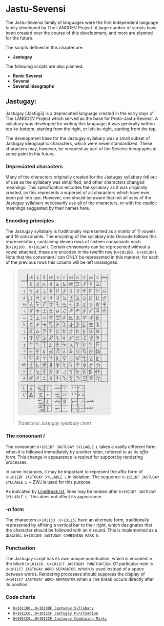 #  Jastu-Sevensi  #

The Jastu-Sevensi family of languages were the first independent language family developed by The LANGDEV Project.
A large number of scripts have been created over the course of this development, and more are planned for the future.

The scripts defined in this chapter are:

- **Jastugay**

The following scripts are also planned:

- **Runic Sevensi**
- **Sevensi**
- **Sevensi Ideographs**

##  Jastugay:  ##

Jastugay [Jästūgā] is a depreciated language created in the early days of The LANGDEV Project which served as the base for Proto&ndash;Jastu-Sevensi.
A syllabary was developed for writing this language; it was generally written top-to-bottom, starting from the right, or left-to-right, starting from the top.

The development base for the Jastugay syllabary was a small subset of Jastugay ideographic characters, which were never standardized.
These characters may, however, be encoded as part of the Sevensi Ideographs at some point in the future.

###  Depreciated characters  ###

Many of the characters originally created for the Jastugay syllabary fell out of use as the syllabary was simplified, and other characters changed meanings.
This specification encodes the syllabary as it was originally created, as this represents a superset of all characters which have ever been put into use.
However, one should be aware that not all uses of the Jastugay syllabary necessarily use all of the characters, or with the explicit meanings suggested by their names here.

###  Encoding principles  ###

The Jastugay syllabary is traditionally represented as a matrix of 11 vowels and 16 consonants.
The encoding of the syllabary into Unicode follows this representation, containing eleven rows of sixteen consonants each (`U+101100..U+1011AF`).
Certain consonants can be represented without a vowel attached; these are encoded in the twelfth row (`U+1011B0..U+1011BF`).
Note that the consonant *l* can ONLY be represented in this manner; for each of the previous rows this column will be left unassigned.

> <img alt="Jastugay Syllabary" src="images/jastugay-syllabary.png" height="480">
>
> *Traditional Jastugay syllabary chart*

###  The consonant *l*  ###

The consonant `U+1011BF JASTUGAY SYLLABLE L` takes a vastly different form when it is followed immediately by another letter, referred to as its *affix form*.
This change in appearance is reqired for support by rendering processes.

In some instances, it may be important to represent the affix form of `U+1011BF JASTUGAY SYLLABLE L` in isolation.
The sequence `U+1011BF JASTUGAY SYLLABLE L` + ZWJ is used for this purpose.

As indicated by [LineBreak.txt](ucd/langdev/LineBreak.txt), lines may be broken after `U+1011BF JASTUGAY SYLLABLE L`.
This does not affect its appearance.

###  *-n* form  ###

The characters `U+101130..U+10113E` have an alternate form, traditionally represented by affixing a vertical bar to their right, which designates that the character should be followed with an *n* sound.
This is implemented as a diacritic: `U+1011D0 JASTUGAY COMBINING MARK N`.

###  Punctuation  ###

The Jastugay script has its own unique punctuation, which is encoded in the block `U+1011C0..U+1011CF JASTUGAY PUNCTUATION`.
Of particular note is `U+1011C7 JASTUGAY WORD SEPARATOR`, which is used instead of a space between words.
Rendering processes should suppress the display of `U+1011C7 JASTUGAY WORD SEPARATOR` when a line break occurs directly after its position.

###  Code charts  ###

- [`U+101100..U+1010BF Jastugay Syllabary`](charts/101100.md)
- [`U+1011C0..U+1011CF Jastugay Punctuation`](charts/1011C0.md)
- [`U+1011C0..U+1011CF Jastugay Combining Marks`](charts/1011D0.md)
